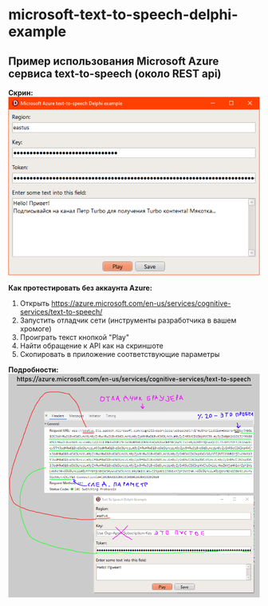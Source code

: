 # microsoft-text-to-speech-delphi-example
## Пример использования Microsoft Azure сервиса text-to-speech (около REST api)

**Скрин:** 
![scr](scr.png)

**Как протестировать без аккаунта Azure:**
1) Открыть https://azure.microsoft.com/en-us/services/cognitive-services/text-to-speech/
2) Запустить отладчик сети (инструменты разработчика в вашем хромоге)
3) Проиграть текст кнопкой "Play"
4) Найти обращение к API как на скриншоте
5) Скопировать в приложение соответствующие параметры

**Подробности:**  
![test](test.png)

